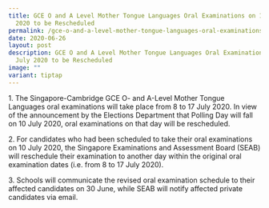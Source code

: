 ```yaml
---
title: GCE O and A Level Mother Tongue Languages Oral Examinations on 10 July
  2020 to be Rescheduled
permalink: /gce-o-and-a-level-mother-tongue-languages-oral-examinations-on-10-july-2020-to-be-rescheduled/
date: 2020-06-26
layout: post
description: GCE O and A Level Mother Tongue Languages Oral Examinations on 10
  July 2020 to be Rescheduled
image: ""
variant: tiptap
---
```

<p>1. The Singapore-Cambridge GCE O- and A-Level Mother Tongue Languages
oral examinations will take place from 8 to 17 July 2020. In view of the
announcement by the Elections Department that Polling Day will fall on
10 July 2020, oral examinations on that day will be rescheduled.</p>
<p>2. For candidates who had been scheduled to take their oral examinations
on 10 July 2020, the Singapore Examinations and Assessment Board (SEAB)
will reschedule their examination to another day within the original oral
examination dates (i.e. from 8 to 17 July 2020).</p>
<p>3. Schools will communicate the revised oral examination schedule to their
affected candidates on 30 June, while SEAB will notify affected private
candidates via email.</p>